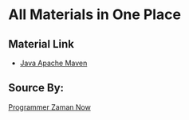 # All Materials in One Place

## Material Link

- [Java Apache Maven](java-apache-maven.md)

## Source By:

[Programmer Zaman Now](https://github.com/ProgrammerZamanNow)
